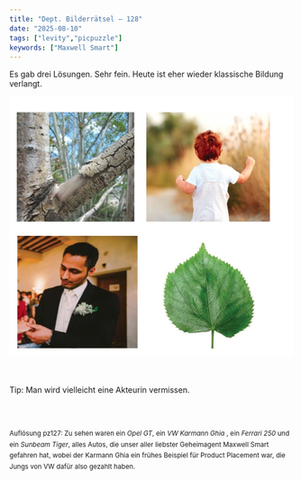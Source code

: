 ```yaml
---
title: "Dept. Bilderrätsel – 128"
date: "2025-08-10"
tags: ["levity","picpuzzle"]
keywords: ["Maxwell Smart"]
---
```

Es gab drei Lösungen. Sehr fein. Heute ist eher wieder klassische Bildung verlangt.
<br/>

<img  src="/assets/img/picpuzzle/picpuzzle128.webp" alt="Bilderrätsel128">

<br/>
<br/>
<br/>

Tip: Man wird vielleicht eine Akteurin vermissen.

<br/>
<br/>

<sup>Auflösung pz127: Zu sehen waren ein <i>Opel GT</i>, ein <i>VW Karmann Ghia </i>, ein <i>Ferrari 250</i> und ein <i>Sunbeam Tiger</i>, alles Autos, die unser aller liebster Geheimagent Maxwell Smart gefahren hat, wobei der Karmann Ghia ein frühes Beispiel für Product Placement war, die Jungs von VW dafür also gezahlt haben.


</sup>
